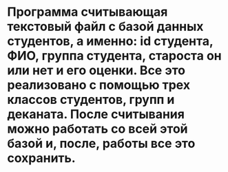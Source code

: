 # Программа считывающая текстовый файл с базой данных студентов, а именно: id студента, ФИО, группа студента, староста он или нет и его оценки. Все это реализовано с помощью трех классов студентов, групп и деканата. После считывания можно работать со всей этой базой и, после, работы все это сохранить.
